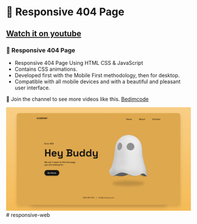 # 👻 Responsive 404 Page
## [Watch it on youtube](https://youtu.be/WG2l4ER3_Qc)
### 👻 Responsive 404 Page

- Responsive 404 Page Using HTML CSS & JavaScript
- Contains CSS animations.
- Developed first with the Mobile First methodology, then for desktop.
- Compatible with all mobile devices and with a beautiful and pleasant user interface.

💙 Join the channel to see more videos like this. [Bedimcode](https://www.youtube.com/c/Bedimcode)

![preview img](/preview.png)
#   r e s p o n s i v e - w e b 
 
 
